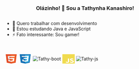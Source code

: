 ### <p align="center">Olázinho! 👋 Sou a Tathynha Kanashiro! </p>
##

- 🔭 Quero trabalhar com desenvolvimento
- 🌱 Estou estudando Java e JavaScript
- ⚡ Fato interessante: Sou gamer!

##

 
  ##
  
  <div style="display: inline_block"><br>
    <img align="center" alt="Tathy-HTML" height="30" width="40" src="https://raw.githubusercontent.com/devicons/devicon/master/icons/html5/html5-original.svg">
    <img align="center" alt="Tathy-CSS" height="30" width="40" src="https://raw.githubusercontent.com/devicons/devicon/master/icons/css3/css3-original.svg">
    <img align="center" alt="Tathy-boot" height="40" width="50" src="https://cdn.jsdelivr.net/gh/devicons/devicon/icons/bootstrap/bootstrap-plain.svg" />
    <img align="center" alt="Tathy-js" height="30" width="40" src="https://raw.githubusercontent.com/devicons/devicon/master/icons/javascript/javascript-plain.svg"> 
    <img align="center" alt="Tathy-js" height="30" width="40" src="https://cdn.jsdelivr.net/gh/devicons/devicon/icons/java/java-original-wordmark.svg">
          </div>
  
##
  
